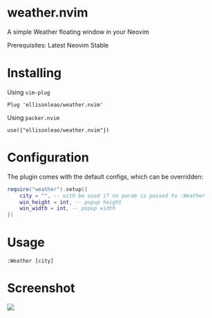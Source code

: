 # weather.nvim

A simple Weather floating window in your Neovim

Prerequisites: Latest Neovim Stable

# Installing

Using `vim-plug`

```
Plug 'ellisonleao/weather.nvim'
```

Using `packer.nvim`

```
use({"ellisonleao/weather.nvim"})
```

# Configuration

The plugin comes with the default configs, which can be overridden:

```lua
require("weather").setup({
    city = "", -- with be used if no param is passed to :Weather
    win_height = int, -- popup height
    win_width = int, -- popup width
})
```

# Usage

```
:Weather [city]
```

# Screenshot

![](https://i.postimg.cc/QNvyCv6K/Screenshot-from-2020-10-27-23-03-07.png)
